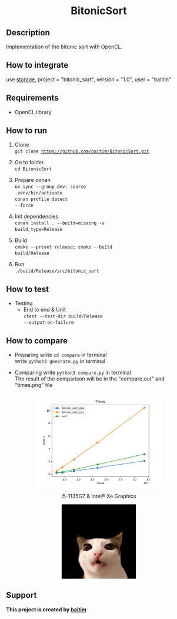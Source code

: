 <h1 align="center">BitonicSort</h1>

## Description

 Implementation of the bitonic sort with OpenCL.

## How to integrate
 
 use [storage](https://github.com/baitim/ConanPackages), project = "bitonic_sort", version = "1.0", user = "baitim"

## Requirements

* OpenCL library

## How to run

1. Clone <br>
    <code>git clone https://github.com/baitim/BitonicSort.git</code>

2. Go to folder <br>
    <code>cd BitonicSort</code>

3. Prepare conan <br>
    <code>uv sync --group dev; source .venv/bin/activate</code><br>
    <code>conan profile detect --force</code>

4. Init dependencies <br>
    <code>conan install . --build=missing -s build_type=Release</code><br>

5. Build <br>
    <code>cmake --preset release; cmake --build build/Release</code><br>

6. Run <br>
    <code>./build/Release/src/bitonic_sort</code>

## How to test

* Testing
    - End to end & Unit<br>
        <code>ctest --test-dir build/Release --output-on-failure</code>

## How to compare

* Preparing
    write <code>cd compare</code> in terminal <br>
    write <code>python3 generate.py</code> in terminal <br>

* Comparing
    write <code>python3 compare.py</code> in terminal <br>
    The result of the comparison will be in the "compare.out" and "times.png" file

<figure>
    <p align="center"><img src="https://github.com/baitim/BitonicSort/blob/main/compare/times.png" width="80%"></p>
    <figcaption><p align="center">i5-1135G7 & Intel® Xe Graphics</p></figcaption>
</figure>

<p align="center"><img src="https://github.com/baitim/BitonicSort/blob/main/images/cat.gif" width="40%"></p>

## Support
**This project is created by [baitim](https://t.me/bai_tim)**
